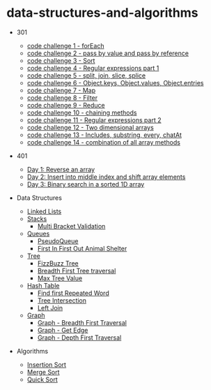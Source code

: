 # data-structures-and-algorithms
- 301
  - [code challenge 1 - forEach](https://github.com/gpadmapriya/data-structures-and-algorithms/tree/master/code-challenges/for-each)
  - [code challenge 2 - pass by value and pass by reference](https://github.com/gpadmapriya/data-structures-and-algorithms/blob/master/code-challenges/challenges-02.test.js)
  - [code challenge 3 - Sort](https://github.com/gpadmapriya/data-structures-and-algorithms/tree/master/code-challenges/sort)
  - [code challenge 4 - Regular expressions part 1](https://github.com/gpadmapriya/data-structures-and-algorithms/tree/master/code-challenges/regex)
  - [code challenge 5 - split, join, slice, splice](https://github.com/gpadmapriya/data-structures-and-algorithms/tree/master/code-challenges/string-manipulation)
  - [code challenge 6 - Object.keys, Object.values, Object.entries](https://github.com/gpadmapriya/data-structures-and-algorithms/tree/master/code-challenges/keysAndValues)
  - [code challenge 7 - Map](https://github.com/gpadmapriya/data-structures-and-algorithms/tree/master/code-challenges/map)
  - [code challenge 8 - Filter](https://github.com/gpadmapriya/data-structures-and-algorithms/tree/master/code-challenges/filter)
  - [code challenge 9 - Reduce](https://github.com/gpadmapriya/data-structures-and-algorithms/tree/master/code-challenges/reduce)
  - [code challenge 10 - chaining methods](https://github.com/gpadmapriya/data-structures-and-algorithms/tree/master/code-challenges/chaining)
  - [code challenge 11 - Regular expressions part 2](https://github.com/gpadmapriya/data-structures-and-algorithms/tree/master/code-challenges/regex2)
  - [code challenge 12 - Two dimensional arrays](https://github.com/gpadmapriya/data-structures-and-algorithms/tree/master/code-challenges/2DArrays)
  - [code challenge 13 - Includes, substring, every, chatAt](https://github.com/gpadmapriya/data-structures-and-algorithms/tree/master/code-challenges/substring)
  - [code challenge 14 - combination of all array methods](https://github.com/gpadmapriya/data-structures-and-algorithms/tree/master/code-challenges/methods)

- 401
  - [Day 1: Reverse an array](https://github.com/gpadmapriya/data-structures-and-algorithms/blob/master/OtherReadmes/arrayReverse.md)
  - [Day 2: Insert into middle index and shift array elements](https://github.com/gpadmapriya/data-structures-and-algorithms/blob/master/OtherReadmes/arrayShift.md)
  - [Day 3: Binary search in a sorted 1D array](https://github.com/gpadmapriya/data-structures-and-algorithms/blob/master/OtherReadmes/binarySearch.md)

- Data Structures
  - [Linked Lists](https://github.com/gpadmapriya/data-structures-and-algorithms/blob/master/OtherReadmes/LinkedList.md)
  - [Stacks](https://github.com/gpadmapriya/data-structures-and-algorithms/blob/master/OtherReadmes/Stack.md)
    - [Multi Bracket Validation](https://github.com/gpadmapriya/data-structures-and-algorithms/blob/master/OtherReadmes/MultiBracketValidation.md)
  - [Queues](https://github.com/gpadmapriya/data-structures-and-algorithms/blob/master/OtherReadmes/Queue.md)
    - [PseudoQueue](https://github.com/gpadmapriya/data-structures-and-algorithms/blob/master/OtherReadmes/PseudoQueue.md)
    - [First In First Out Animal Shelter](https://github.com/gpadmapriya/data-structures-and-algorithms/blob/master/OtherReadmes/AnimalShelter.md) 
  - [Tree](https://github.com/gpadmapriya/data-structures-and-algorithms/blob/master/OtherReadmes/Tree.md)
    - [FizzBuzz Tree](https://github.com/gpadmapriya/data-structures-and-algorithms/blob/master/OtherReadmes/FizzBuzzTree.md)
    - [Breadth First Tree traversal](https://github.com/gpadmapriya/data-structures-and-algorithms/blob/master/OtherReadmes/BreadthFirst.md)
    - [Max Tree Value](https://github.com/gpadmapriya/data-structures-and-algorithms/blob/master/OtherReadmes/MaxTreeValue.md)
  - [Hash Table](https://github.com/gpadmapriya/data-structures-and-algorithms/blob/master/OtherReadmes/HashTable.md)
    - [Find first Repeated Word](https://github.com/gpadmapriya/data-structures-and-algorithms/blob/master/OtherReadmes/RepeatedWord.md)
    - [Tree Intersection](https://github.com/gpadmapriya/data-structures-and-algorithms/blob/master/OtherReadmes/TreeIntersection.md)
    - [Left Join](https://github.com/gpadmapriya/data-structures-and-algorithms/blob/master/OtherReadmes/LeftJoin.md)
  - [Graph](https://github.com/gpadmapriya/data-structures-and-algorithms/blob/master/OtherReadmes/Graph.md)
    - [Graph - Breadth First Traversal](https://github.com/gpadmapriya/data-structures-and-algorithms/blob/master/OtherReadmes/BreadthFirstGraph.md)
    - [Graph - Get Edge](https://github.com/gpadmapriya/data-structures-and-algorithms/blob/master/OtherReadmes/GetGraphEdge.md)
    - [Graph - Depth First Traversal](https://github.com/gpadmapriya/data-structures-and-algorithms/blob/master/OtherReadmes/DepthFirstGraph.md)
- Algorithms
  - [Insertion Sort](https://github.com/gpadmapriya/data-structures-and-algorithms/blob/master/OtherReadmes/InsertionSort.md)
  - [Merge Sort](https://github.com/gpadmapriya/data-structures-and-algorithms/blob/master/OtherReadmes/MergeSort.md)
  - [Quick Sort](https://github.com/gpadmapriya/data-structures-and-algorithms/blob/master/OtherReadmes/QuickSort.md)